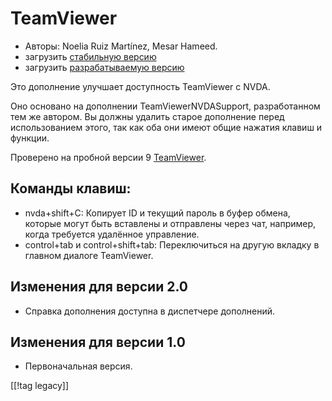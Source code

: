 # TeamViewer #

*	Авторы: Noelia Ruiz Martínez, Mesar Hameed.
*	загрузить [стабильную версию][1]
*	загрузить [разрабатываемую версию][2]

Это дополнение улучшает доступность TeamViewer с NVDA.

Оно основано на дополнении TeamViewerNVDASupport, разработанном тем же
автором. Вы должны удалить старое дополнение перед использованием этого, так
как оба они имеют общие нажатия клавиш и функции.

Проверено на пробной версии 9 [TeamViewer][3].

## Команды клавиш: ##

*	nvda+shift+C: Копирует ID и текущий пароль в буфер обмена, которые могут
  быть вставлены и отправлены через чат, например, когда требуется удалённое
  управление.
*	control+tab и control+shift+tab: Переключиться на другую вкладку в главном
  диалоге TeamViewer.

## Изменения для версии 2.0 ##
*	 Справка дополнения доступна в диспетчере дополнений.

## Изменения для версии 1.0 ##
*	 Первоначальная версия.

[[!tag legacy]]

[1]: https://www.nvaccess.org/addonStore/legacy?file=tv

[2]: https://www.nvaccess.org/addonStore/legacy?file=tv-dev

[3]: https://www.teamviewer.com
